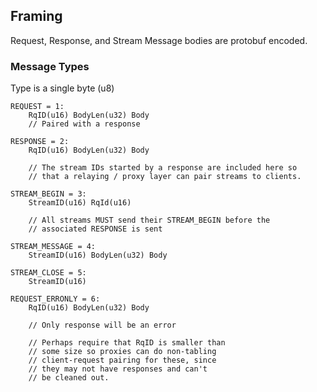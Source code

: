 ## Framing

Request, Response, and Stream Message bodies are protobuf encoded.

### Message Types

Type is a single byte (u8)

    REQUEST = 1:
        RqID(u16) BodyLen(u32) Body
        // Paired with a response
    
    RESPONSE = 2:
        RqID(u16) BodyLen(u32) Body

        // The stream IDs started by a response are included here so
        // that a relaying / proxy layer can pair streams to clients.
    
    STREAM_BEGIN = 3:
        StreamID(u16) RqId(u16)

        // All streams MUST send their STREAM_BEGIN before the
        // associated RESPONSE is sent

    STREAM_MESSAGE = 4:
        StreamID(u16) BodyLen(u32) Body
    
    STREAM_CLOSE = 5:
        StreamID(u16)
    
    REQUEST_ERRONLY = 6:
        RqID(u16) BodyLen(u32) Body

        // Only response will be an error

        // Perhaps require that RqID is smaller than
        // some size so proxies can do non-tabling
        // client-request pairing for these, since
        // they may not have responses and can't
        // be cleaned out.


